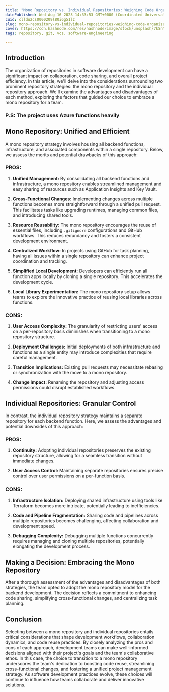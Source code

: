 ```yaml
---
title: "Mono Repository vs. Individual Repositories: Weighing Code Organization Strategies"
datePublished: Wed Aug 16 2023 14:33:53 GMT+0000 (Coordinated Universal Time)
cuid: clldu2cs0000209l80i6g51lz
slug: mono-repository-vs-individual-repositories-weighing-code-organization-strategies
cover: https://cdn.hashnode.com/res/hashnode/image/stock/unsplash/7kSnMLGoR9w/upload/91a4db1bb4a5b58940856278c4d741b5.jpeg
tags: repository, git, vcs, software-engineering

---
```


## **Introduction**

The organization of repositories in software development can have a significant impact on collaboration, code sharing, and overall project efficiency. In this article, we'll delve into the considerations surrounding two prominent repository strategies: the mono repository and the individual repository approach. We'll examine the advantages and disadvantages of each method, exploring the factors that guided our choice to embrace a mono repository for a team.

### P.S: The project uses Azure functions heavily

## **Mono Repository: Unified and Efficient**

A mono repository strategy involves housing all backend functions, infrastructure, and associated components within a single repository. Below, we assess the merits and potential drawbacks of this approach:

### **PROS:**

1. **Unified Management:** By consolidating all backend functions and infrastructure, a mono repository enables streamlined management and easy sharing of resources such as Application Insights and Key Vault.
    
2. **Cross-Functional Changes:** Implementing changes across multiple functions becomes more straightforward through a unified pull request. This facilitates tasks like upgrading runtimes, managing common files, and introducing shared tools.
    
3. **Resource Reusability:** The mono repository encourages the reuse of essential files, including `.gitignore` configurations and GitHub workflows. This reduces redundancy and fosters a consistent development environment.
    
4. **Centralized Workflow:** In projects using GitHub for task planning, having all issues within a single repository can enhance project coordination and tracking.
    
5. **Simplified Local Development:** Developers can efficiently run all function apps locally by cloning a single repository. This accelerates the development cycle.
    
6. **Local Library Experimentation:** The mono repository setup allows teams to explore the innovative practice of reusing local libraries across functions.
    

### **CONS:**

1. **User Access Complexity:** The granularity of restricting users' access on a per-repository basis diminishes when transitioning to a mono repository structure.
    
2. **Deployment Challenges:** Initial deployments of both infrastructure and functions as a single entity may introduce complexities that require careful management.
    
3. **Transition Implications:** Existing pull requests may necessitate rebasing or synchronization with the move to a mono repository.
    
4. **Change Impact:** Renaming the repository and adjusting access permissions could disrupt established workflows.
    

## **Individual Repositories: Granular Control**

In contrast, the individual repository strategy maintains a separate repository for each backend function. Here, we assess the advantages and potential downsides of this approach:

### **PROS:**

1. **Continuity:** Adopting individual repositories preserves the existing repository structure, allowing for a seamless transition without immediate changes.
    
2. **User Access Control:** Maintaining separate repositories ensures precise control over user permissions on a per-function basis.
    

### **CONS:**

1. **Infrastructure Isolation:** Deploying shared infrastructure using tools like Terraform becomes more intricate, potentially leading to inefficiencies.
    
2. **Code and Pipeline Fragmentation:** Sharing code and pipelines across multiple repositories becomes challenging, affecting collaboration and development speed.
    
3. **Debugging Complexity:** Debugging multiple functions concurrently requires managing and cloning multiple repositories, potentially elongating the development process.
    

## **Making a Decision: Embracing the Mono Repository**

After a thorough assessment of the advantages and disadvantages of both strategies, the team opted to adopt the mono repository model for the backend development. The decision reflects a commitment to enhancing code sharing, simplifying cross-functional changes, and centralizing task planning.

## **Conclusion**

Selecting between a mono repository and individual repositories entails critical considerations that shape development workflows, collaboration dynamics, and code reuse practices. By closely analyzing the pros and cons of each approach, development teams can make well-informed decisions aligned with their project's goals and the team's collaborative ethos. In this case, the choice to transition to a mono repository underscores the team's dedication to boosting code reuse, streamlining cross-functional changes, and fostering a unified project management strategy. As software development practices evolve, these choices will continue to influence how teams collaborate and deliver innovative solutions.